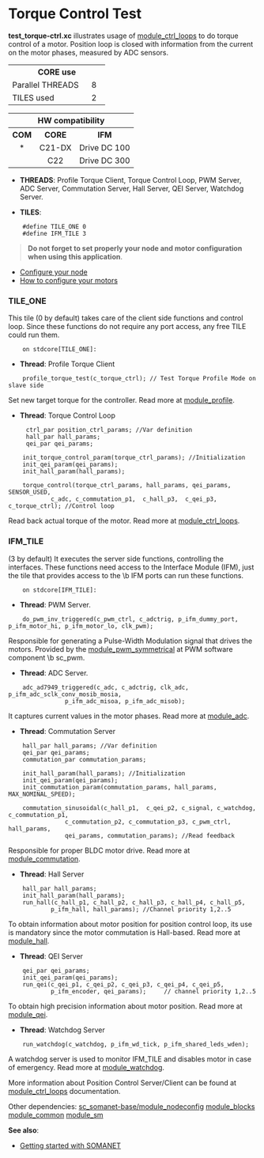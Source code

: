 Torque Control Test
===============
**test_torque-ctrl.xc** illustrates usage of [module_ctrl_loops]() to do torque control of a motor. Position loop is closed with information from the current on the motor phases, measured by ADC sensors.

<table class="core_usage" align="center" cellpadding="5" width="20%">
<tr>
    <th colspan="2">CORE use</th>
</tr>
<tr>
    <td>Parallel THREADS</td>
    <td width="30px" align="center"> 8 </td>
</tr>
<tr>
    <td> TILES used</td>
    <td width="30px" align="center"> 2 </td>
 </tr>
</table>

<table  class="hw_comp" align="center" cellpadding="2" width="50%">
<tr align="center">
    <th colspan="3">HW compatibility</th>
  <tr align="center">
    <th>COM</th>
    <th>CORE</th>
    <th>IFM</th>
  </tr>
  <tr align="center">
    <td>*</td>
    <td>C21-DX</td>
   <td>Drive DC 100</td>
 </tr>
  <tr align="center">
    <td></td>
    <td>C22</td>
    <td>Drive DC 300</td>
  </tr>
</table>

- **THREADS**: Profile Torque Client, Torque Control Loop, PWM Server, ADC Server, Commutation Server, Hall Server, QEI Server, Watchdog Server.

- **TILES**:
```
	#define TILE_ONE 0
	#define IFM_TILE 3
```

> **Do not forget to set properly your node and motor configuration when using this application**.

- [Configure your node]() 
- [How to configure your motors](https://github.com/synapticon/sc_sncn_motorctrl_sin/blob/master/howto/HOW_TO_CONFIGURE_MOTORS.md)


### **TILE_ONE**
This tile (0 by default) takes care of the client side functions and control loop. Since these functions do not require any port access, any free TILE could run them.
```
	on stdcore[TILE_ONE]:
```
- **Thread**: Profile Torque Client
```
	profile_torque_test(c_torque_ctrl); // Test Torque Profile Mode on slave side
```
Set new target torque for the controller. Read more at [module_profile]().


- **Thread**: Torque Control Loop

```
	 ctrl_par position_ctrl_params; //Var definition
	 hall_par hall_params;
	 qei_par qei_params;

	init_torque_control_param(torque_ctrl_params); //Initialization
	init_qei_param(qei_params);
	init_hall_param(hall_params);

	torque_control(torque_ctrl_params, hall_params, qei_params, SENSOR_USED, 
			c_adc, c_commutation_p1,  c_hall_p3,  c_qei_p3, c_torque_ctrl); //Control loop
```		
Read back actual torque of the motor. Read more at [module_ctrl_loops]().

### **IFM_TILE** 
(3 by default)
It executes the server side functions, controlling the interfaces. These functions need access to the Interface Module (IFM), just the tile that provides access to the \b IFM ports can run these functions.  

```
	on stdcore[IFM_TILE]: 
```
- **Thread**: PWM Server.
```
	do_pwm_inv_triggered(c_pwm_ctrl, c_adctrig, p_ifm_dummy_port, p_ifm_motor_hi, p_ifm_motor_lo, clk_pwm);
```
Responsible for generating a Pulse-Width Modulation signal that drives the motors. Provided by the [module_pwm_symmetrical]() at PWM software component \b sc_pwm.

- **Thread**: ADC Server.
```	
	adc_ad7949_triggered(c_adc, c_adctrig, clk_adc, p_ifm_adc_sclk_conv_mosib_mosia,
				p_ifm_adc_misoa, p_ifm_adc_misob);
```
It captures current values in the motor phases. Read more at [module_adc]().

- **Thread**: Commutation Server 
```
	hall_par hall_params; //Var definition
	qei_par qei_params;
	commutation_par commutation_params;

	init_hall_param(hall_params); //Initialization
	init_qei_param(qei_params);
	init_commutation_param(commutation_params, hall_params, MAX_NOMINAL_SPEED); 

	commutation_sinusoidal(c_hall_p1,  c_qei_p2, c_signal, c_watchdog, c_commutation_p1,
				c_commutation_p2, c_commutation_p3, c_pwm_ctrl, hall_params,
				qei_params, commutation_params); //Read feedback
```

Responsible for proper BLDC motor drive. Read more at [module_commutation]().

- **Thread**: Hall Server
```
	hall_par hall_params;
	init_hall_param(hall_params);
	run_hall(c_hall_p1, c_hall_p2, c_hall_p3, c_hall_p4, c_hall_p5,
			p_ifm_hall, hall_params); //Channel priority 1,2..5
```
To obtain information about motor position for position control loop, its use is mandatory since the motor commutation is Hall-based. Read more at [module_hall]().

- **Thread**: QEI Server
```
	qei_par qei_params;
	init_qei_param(qei_params);
	run_qei(c_qei_p1, c_qei_p2, c_qei_p3, c_qei_p4, c_qei_p5,
			p_ifm_encoder, qei_params);  	// channel priority 1,2..5
```
To obtain high precision information about motor position. Read more at [module_qei]().

- **Thread**: Watchdog Server
```
	run_watchdog(c_watchdog, p_ifm_wd_tick, p_ifm_shared_leds_wden);
```
A watchdog server is used to monitor IFM_TILE and disables motor in case of emergency. Read more at [module_watchdog]().


More information about Position Control Server/Client can be found at [module_ctrl_loops]() documentation.

Other dependencies:  [sc_somanet-base/module_nodeconfig]() [module_blocks]() [module_common]() [module_sm]() 

**See also**:

- [Getting started with SOMANET](http://doc.synapticon.com/wiki/index.php/Category:Getting_Started_with_SOMANET)  
